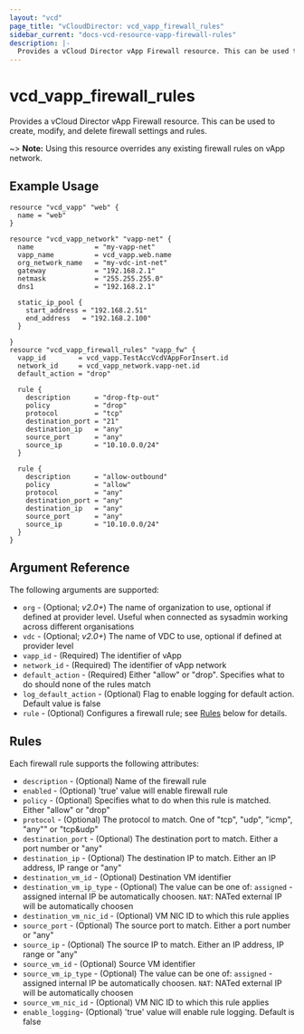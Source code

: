 ```yaml
---
layout: "vcd"
page_title: "vCloudDirector: vcd_vapp_firewall_rules"
sidebar_current: "docs-vcd-resource-vapp-firewall-rules"
description: |-
  Provides a vCloud Director vApp Firewall resource. This can be used to create, modify, and delete firewall settings and rules.
---
```


# vcd\_vapp\_firewall\_rules

Provides a vCloud Director vApp Firewall resource. This can be used to create,
modify, and delete firewall settings and rules.

~> **Note:** Using this resource overrides any existing firewall rules on vApp network.

## Example Usage

```hcl
resource "vcd_vapp" "web" {
  name = "web"
}
​
resource "vcd_vapp_network" "vapp-net" {
  name               = "my-vapp-net"
  vapp_name          = vcd_vapp.web.name
  org_network_name   = "my-vdc-int-net"
  gateway            = "192.168.2.1"
  netmask            = "255.255.255.0"
  dns1               = "192.168.2.1"
​
  static_ip_pool {
    start_address = "192.168.2.51"
    end_address   = "192.168.2.100"
  }
​
}
resource "vcd_vapp_firewall_rules" "vapp_fw" {
  vapp_id        = vcd_vapp.TestAccVcdVAppForInsert.id
  network_id     = vcd_vapp_network.vapp-net.id
  default_action = "drop"

  rule {
    description      = "drop-ftp-out"
    policy           = "drop"
    protocol         = "tcp"
    destination_port = "21"
    destination_ip   = "any"
    source_port      = "any"
    source_ip        = "10.10.0.0/24"
  }

  rule {
    description      = "allow-outbound"
    policy           = "allow"
    protocol         = "any"
    destination_port = "any"
    destination_ip   = "any"
    source_port      = "any"
    source_ip        = "10.10.0.0/24"
  }
}
```

## Argument Reference

The following arguments are supported:

* `org` - (Optional; *v2.0+*) The name of organization to use, optional if defined at provider level. Useful when connected as sysadmin working across different organisations
* `vdc` - (Optional; *v2.0+*) The name of VDC to use, optional if defined at provider level
* `vapp_id` - (Required) The identifier of vApp
* `network_id` - (Required) The identifier of vApp network
* `default_action` - (Required) Either "allow" or "drop". Specifies what to do should none of the rules match
* `log_default_action` - (Optional) Flag to enable logging for default action. Default value is false
* `rule` - (Optional) Configures a firewall rule; see [Rules](#rules) below for details.

<a id="rules"></a>
## Rules

Each firewall rule supports the following attributes:

* `description` - (Optional) Name of the firewall rule
* `enabled` - (Optional) 'true' value will enable firewall rule
* `policy` - (Optional) Specifies what to do when this rule is matched. Either "allow" or "drop"
* `protocol` - (Optional) The protocol to match. One of "tcp", "udp", "icmp", "any"" or "tcp&udp"
* `destination_port` - (Optional) The destination port to match. Either a port number or "any"
* `destination_ip` - (Optional) The destination IP to match. Either an IP address, IP range or "any"
* `destination_vm_id` - (Optional) Destination VM identifier
* `destination_vm_ip_type` - (Optional) The value can be one of: `assigned` - assigned internal IP be automatically choosen. `NAT`: NATed external IP will be automatically choosen
* `destination_vm_nic_id` - (Optional) VM NIC ID to which this rule applies
* `source_port` - (Optional) The source port to match. Either a port number or "any"
* `source_ip` - (Optional) The source IP to match. Either an IP address, IP range or "any"
* `source_vm_id` - (Optional) Source VM identifier
* `source_vm_ip_type` - (Optional) The value can be one of: `assigned` - assigned internal IP be automatically choosen. `NAT`: NATed external IP will be automatically choosen
* `source_vm_nic_id` - (Optional) VM NIC ID to which this rule applies
* `enable_logging`- (Optional) 'true' value will enable rule logging. Default is false

